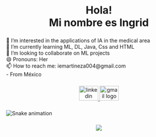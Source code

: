 <h1 align="center">Hola! <br>Mi nombre es Ingrid</h1>

###

<p align="left">👀 I’m interested in the applications of IA in the medical area<br>🌱 I’m currently learning ML, DL, Java, Css and HTML<br>💞️ I’m looking to collaborate on ML projects<br>😄 Pronouns: Her<br>📫 How to reach me: iemartineza004@gmail.com<br> -  From México</p>

###

<div align="center">
  <a href="https://www.linkedin.com/in/ingrid-edith-mart%C3%ADnez-andrade-624023254/" target="_blank">
    <img src="https://raw.githubusercontent.com/maurodesouza/profile-readme-generator/master/src/assets/icons/social/linkedin/default.svg" width="52" height="40" alt="linkedin logo"  />
  </a>
  <a href="iemartineza004@gmail.com" target="_blank">
    <img src="https://raw.githubusercontent.com/maurodesouza/profile-readme-generator/master/src/assets/icons/social/gmail/default.svg" width="52" height="40" alt="gmail logo"  />
  </a>
</div>

###

<img src="https://raw.githubusercontent.com/ingridmtz02/ingridmtz02/output/snake.svg" alt="Snake animation" />

###

<div align="center">
  <img src="https://profile-counter.glitch.me/ingridmtz02/count.svg?"  />
</div>

###
